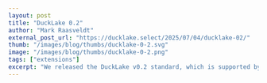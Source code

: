 ```yaml
---
layout: post
title: "DuckLake 0.2"
author: "Mark Raasveldt"
external_post_url: "https://ducklake.select/2025/07/04/ducklake-02/"
thumb: "/images/blog/thumbs/ducklake-0-2.svg"
image: "/images/blog/thumbs/ducklake-0-2.png"
tags: ["extensions"]
excerpt: "We released the DuckLake v0.2 standard, which is supported by DuckDB v1.3.1's `ducklake` extension."
---
```

